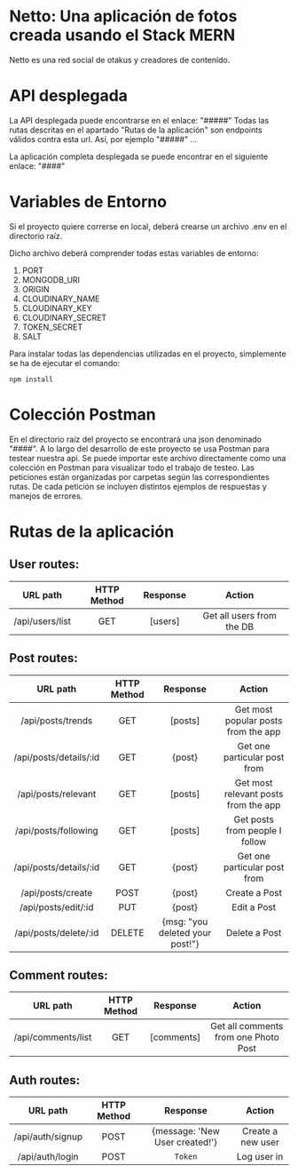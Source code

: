 # Netto: Una aplicación de fotos creada usando el Stack MERN

Netto es una red social de otakus y creadores de contenido. 

# API desplegada

La API desplegada puede encontrarse en el enlace: "#####"
Todas las rutas descritas en el apartado "Rutas de la aplicación" son endpoints válidos contra esta url. Así, por ejemplo "#####" ... 

La aplicación completa desplegada se puede encontrar en el siguiente enlace: "####"

# Variables de Entorno

Si el proyecto quiere correrse en local, deberá crearse un archivo .env en el directorio raíz. 

Dicho archivo deberá comprender todas estas variables de entorno:

1. PORT
2. MONGODB_URI
3. ORIGIN
4. CLOUDINARY_NAME
5. CLOUDINARY_KEY
6. CLOUDINARY_SECRET
7. TOKEN_SECRET
8. SALT

Para instalar todas las dependencias utilizadas en el proyecto, simplemente se ha de ejecutar el comando:
```
npm install
```

# Colección Postman

En el directorio raíz del proyecto se encontrará una json denominado "####". A lo largo del desarrollo de este proyecto se usa Postman para testear nuestra api. Se puede importar este archivo directamente como una colección en Postman para visualizar todo el trabajo de testeo. Las peticiones están organizadas por carpetas según las correspondientes rutas. De cada petición se incluyen distintos ejemplos de respuestas y manejos de errores.

# Rutas de la aplicación

## **User routes**:

| URL path                    | HTTP Method       | Response                          | Action                        |
| :--------------------------:|:-----------------:| :--------------------------------:| :----------------------------:|
| /api/users/list             | GET               | [users]                           | Get all users from the DB     |

## **Post routes**:

| URL path                    | HTTP Method       | Response                          | Action                        |
| :--------------------------:|:-----------------:| :--------------------------------:| :----------------------------:|
| /api/posts/trends         | GET               | [posts]                           | Get most popular posts from the app     |
| /api/posts/details/:id         | GET               | {post}                         | Get one particular post from     |
| /api/posts/relevant         | GET               | [posts]                         | Get most relevant posts from the app     |
| /api/posts/following         | GET               | [posts]                         | Get posts from people I follow     |
| /api/posts/details/:id         | GET               | {post}                         | Get one particular post from     |
| /api/posts/create        | POST               | {post}                         | Create a Post     |
| /api/posts/edit/:id        | PUT               | {post}                         | Edit a Post     |
| /api/posts/delete/:id        | DELETE               | {msg: "you deleted your post!"}                         | Delete a Post     |

## **Comment routes**:

| URL path                    | HTTP Method       | Response                          | Action                        |
| :--------------------------:|:-----------------:| :--------------------------------:| :----------------------------:|
| /api/comments/list         | GET               | [comments]                           | Get all comments from one Photo Post     |

## **Auth routes**:

| URL path                    | HTTP Method       | Response                          | Action                        |
| :--------------------------:|:-----------------:| :--------------------------------:| :----------------------------:|
| /api/auth/signup            | POST              | {message: 'New User created!'}    | Create a new user             |
| /api/auth/login             | POST              | `Token`    | Log user in             |